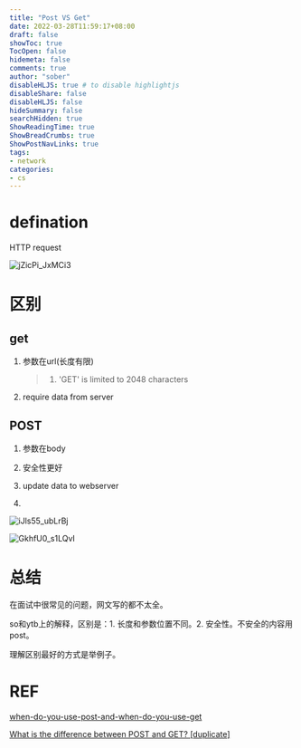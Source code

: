 ```yaml
---
title: "Post VS Get"
date: 2022-03-28T11:59:17+08:00
draft: false
showToc: true
TocOpen: false
hidemeta: false
comments: true
author: "sober"
disableHLJS: true # to disable highlightjs
disableShare: false
disableHLJS: false
hideSummary: false
searchHidden: true
ShowReadingTime: true
ShowBreadCrumbs: true
ShowPostNavLinks: true
tags:
- network
categories:
- cs
---
```

# defination

HTTP request

![jZicPi_JxMCi3](https://cdn.jsdelivr.net/gh/h3x311/upic@main/uPic/2022/jZicPi_JxMCi3.png)

# 区别

## get 
1. 参数在url(长度有限)
    
    >1. 'GET' is limited to 2048 characters

2. require data from server

## POST

1. 参数在body

2. 安全性更好

3. update data to webserver
4. 
![iJls55_ubLrBj](https://cdn.jsdelivr.net/gh/h3x311/upic@main/uPic/2022/iJls55_ubLrBj.jpg)

![GkhfU0_s1LQvI](https://cdn.jsdelivr.net/gh/h3x311/upic@main/uPic/2022/GkhfU0_s1LQvI.jpg)

# 总结

在面试中很常见的问题，网文写的都不太全。

so和ytb上的解释，区别是：1. 长度和参数位置不同。2. 安全性。不安全的内容用post。

理解区别最好的方式是举例子。

# REF

[when-do-you-use-post-and-when-do-you-use-get](https://stackoverflow.com/questions/46585/when-do-you-use-post-and-when-do-you-use-get)

[What is the difference between POST and GET? [duplicate]](https://stackoverflow.com/questions/3477333/what-is-the-difference-between-post-and-get)